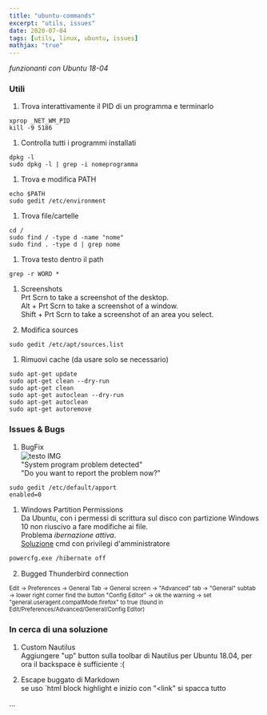 ```yaml
---
title: "ubuntu-commands"
excerpt: "utils, issues"
date: 2020-07-04
tags: [utils, linux, ubuntu, issues]
mathjax: "true"
---
```


*funzionanti con Ubuntu 18-04*  

### Utili
1. Trova interattivamente il PID di un programma e terminarlo  
```console
xprop _NET_WM_PID
kill -9 5186
```

1. Controlla tutti i programmi installati  
```console
dpkg -l
sudo dpkg -l | grep -i nomeprogramma
```

1. Trova e modifica PATH  
```console
echo $PATH
sudo gedit /etc/environment
```

1. Trova file/cartelle  
```console
cd /
sudo find / -type d -name "nome"
sudo find . -type d | grep nome
```

1. Trova testo dentro il path  
```console
grep -r WORD *
```

1. Screenshots  
Prt Scrn to take a screenshot of the desktop.  
Alt + Prt Scrn to take a screenshot of a window.  
Shift + Prt Scrn to take a screenshot of an area you select.  

1. Modifica sources  
```console
sudo gedit /etc/apt/sources.list
```

1. Rimuovi cache (da usare solo se necessario)  
```console
sudo apt-get update
sudo apt-get clean --dry-run
sudo apt-get clean
sudo apt-get autoclean --dry-run
sudo apt-get autoclean
sudo apt-get autoremove
```


### Issues & Bugs
1. BugFix  
<img src="{{ site.url }}{{ site.baseurl }}/assets/images/SystemProgBUG.png" 
alt="testo IMG"
align="center">  
"System program problem detected"  
"Do you want to report the problem now?"  
```console
sudo gedit /etc/default/apport
enabled=0
```

1. Windows Partition Permissions  
Da Ubuntu, con i permessi di scrittura sul disco con partizione Windows 10 non riuscivo a fare modifiche ai file.  
Problema *ibernazione attiva*.  
[Soluzione](https://support.microsoft.com/it-it/help/920730/how-to-disable-and-re-enable-hibernation-on-a-computer-that-is-running) cmd con privilegi d'amministratore  
```bash
powercfg.exe /hibernate off
```

2. Bugged Thunderbird connection  
<span style="font-size: 3mm">
Edit → Preferences → General Tab → General screen → "Advanced" tab → "General" subtab → lower right corner find the button "Config Editor" → ok the warning → set "general.useragent.compatMode.firefox" to true (found in Edit/Preferences/Advanced/General/Config Editor)
</span>


### In cerca di una soluzione
1. Custom Nautilus  
Aggiungere "up" button sulla toolbar di Nautilus per Ubuntu 18.04, per ora il backspace è sufficiente :(

2. Escape buggato di Markdown  
se uso `html block highlight e inizio con "<link" si spacca tutto



...
